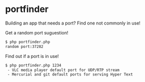 portfinder
==========

Building an app that needs a port? Find one not commonly in use!

Get a random port suguestion!

```bash
$ php portfinder.php
random port:37282
```

Find out if a port is in use!

```bash
$ php portfinder.php 1234
 - VLC media player default port for UDP/RTP stream
 - Mercurial and git default ports for serving Hyper Text
 ```
